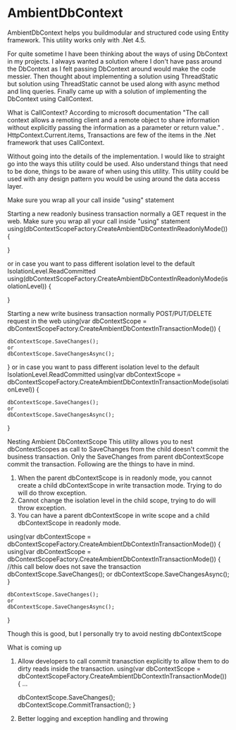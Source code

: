 # AmbientDbContext
AmbientDbContext helps you buildmodular and structured code using Entity framework. This utility works only with .Net 4.5.

For quite sometime I have been thinking about the ways of using DbContext in my projects. I always wanted a solution where I don't have pass around the DbContext as I felt passing DbContext around would make the code messier. Then thought about implementing a solution using ThreadStatic but solution using ThreadStatic cannot be used along with async method and linq queries. Finally came up with a solution of implementing the DbContext using CallContext.

What is CallContext?
According to microsoft documentation "The call context allows a remoting client and a remote object to share information without explicitly passing the information as a parameter or return value." . HttpContext.Current.items, Transactions are few of the items in the .Net framework that uses CallContext.

Without going into the details of the implementation. I would like to straight go into the ways this utility could be used. Also understand things that need to be done, things to be aware of when using this utility. This utility could be used with any design pattern you would be using around the data access layer.

Make sure you wrap all your call inside "using" statement

Starting a new readonly business transaction normally a GET request in the web.
Make sure you wrap all your call inside "using" statement
using(dbContextScopeFactory.CreateAmbientDbContextInReadonlyMode())
{

}

or
in case you want to pass different isolation level to the default IsolationLevel.ReadCommitted
using(dbContextScopeFactory.CreateAmbientDbContextInReadonlyMode(isolationLevel))
{
	
}

Starting a new write business transaction normally POST/PUT/DELETE request in the web
using(var dbContextScope = dbContextScopeFactory.CreateAmbientDbContextInTransactionMode())
{

	dbContextScope.SaveChanges();
	or 
	dbContextScope.SaveChangesAsync();
}
or
in case you want to pass different isolation level to the default IsolationLevel.ReadCommitted
using(var dbContextScope = dbContextScopeFactory.CreateAmbientDbContextInTransactionMode(isolationLevel))
{

	dbContextScope.SaveChanges();
	or 
	dbContextScope.SaveChangesAsync();
}

Nesting Ambient DbContextScope
This utility allows you to nest dbContextScopes as call to SaveChanges from the child doesn't commit the business transaction. Only the SaveChanges from parent dbContextScope commit the transaction. Following are the things to have in mind.
1. When the parent dbContextScope is in readonly mode, you cannot create a child dbContextScope in write transaction mode. Trying to do will do throw exception.
2. Cannot change the isolation level in the child scope, trying to do will throw exception.
3. You can have a parent dbContextScope in write scope and a child dbContextScope in readonly mode.

using(var dbContextScope = dbContextScopeFactory.CreateAmbientDbContextInTransactionMode())
{
	using(var dbContextScope = dbContextScopeFactory.CreateAmbientDbContextInTransactionMode())
	{
		//this call below does not save the transaction
		dbContextScope.SaveChanges();
		or 
		dbContextScope.SaveChangesAsync();
	}

	dbContextScope.SaveChanges();
	or 
	dbContextScope.SaveChangesAsync();
}

Though this is good, but I personally try to avoid nesting dbContextScope

What is coming up
1. Allow developers to call commit tranasction explicitly to allow them to do dirty reads inside the transaction.
using(var dbContextScope = dbContextScopeFactory.CreateAmbientDbContextInTransactionMode())
{
	...
	
	dbContextScope.SaveChanges();
	dbContextScope.CommitTransaction();
}
2. Better logging and exception handling and throwing 